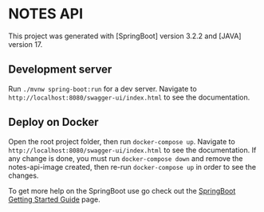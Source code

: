 # NOTES API

This project was generated with [SpringBoot] version 3.2.2 and [JAVA] version 17.

## Development server

Run `./mvnw spring-boot:run` for a dev server. Navigate to `http://localhost:8080/swagger-ui/index.html` to see the documentation.

## Deploy on Docker

Open the root project folder, then run `docker-compose up`. Navigate to `http://localhost:8080/swagger-ui/index.html` to see the documentation. If any change is done, you must
run `docker-compose down` and remove the notes-api-image created, then re-run `docker-compose up` in order to see the changes.

To get more help on the SpringBoot use go check out the [SpringBoot Getting Started Guide](https://github.com/spring-guides/gs-spring-boot.git) page.
